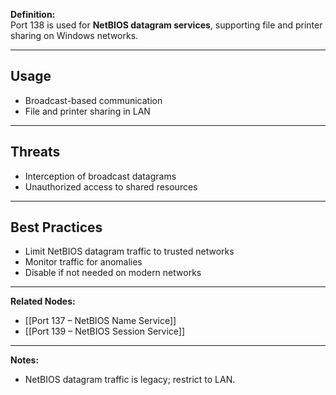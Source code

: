 **Definition:**  
Port 138 is used for **NetBIOS datagram services**, supporting file and printer sharing on Windows networks.

---

## **Usage**  
- Broadcast-based communication  
- File and printer sharing in LAN  

---

## **Threats**  
- Interception of broadcast datagrams  
- Unauthorized access to shared resources  

---

## **Best Practices**  
- Limit NetBIOS datagram traffic to trusted networks  
- Monitor traffic for anomalies  
- Disable if not needed on modern networks  

---

**Related Nodes:**  
- [[Port 137 – NetBIOS Name Service]]  
- [[Port 139 – NetBIOS Session Service]]  

---

**Notes:**  
- NetBIOS datagram traffic is legacy; restrict to LAN.